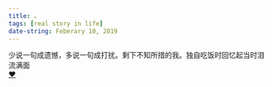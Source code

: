 ```yaml
---
title: 。
tags: [real story in life]
date-string: Feberary 10, 2019
---
```


少说一句成遗憾，多说一句成打扰。剩下不知所措的我。独自吃饭时回忆起当时泪流满面<br>
<a href="https://www.zhihu.com/question/40524594">❤</a>
